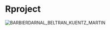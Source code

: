 # Rproject




![BARBIERDARNAL_BELTRAN_KUENTZ_MARTIN](https://user-images.githubusercontent.com/79746670/202872489-a6ec29d1-008e-4b32-9b11-6898a28d30d8.jpeg)
